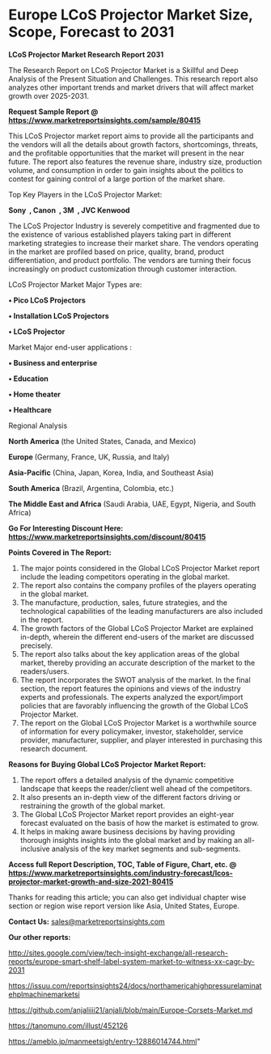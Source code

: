 # Europe LCoS Projector Market Size, Scope, Forecast to 2031

<strong>LCoS Projector Market Research Report 2031</strong>

The Research Report on LCoS Projector Market is a Skillful and Deep Analysis of the Present Situation and Challenges. This research report also analyzes other important trends and market drivers that will affect market growth over 2025-2031.

<strong>Request Sample Report @ <a href=https://www.marketreportsinsights.com/sample/80415>https://www.marketreportsinsights.com/sample/80415</a></strong>

This LCoS Projector market report aims to provide all the participants and the vendors will all the details about growth factors, shortcomings, threats, and the profitable opportunities that the market will present in the near future. The report also features the revenue share, industry size, production volume, and consumption in order to gain insights about the politics to contest for gaining control of a large portion of the market share.

Top Key Players in the LCoS Projector Market:

<strong>Sony  , Canon  , 3M  , JVC Kenwood  </strong>

The LCoS Projector Industry is severely competitive and fragmented due to the existence of various established players taking part in different marketing strategies to increase their market share. The vendors operating in the market are profiled based on price, quality, brand, product differentiation, and product portfolio. The vendors are turning their focus increasingly on product customization through customer interaction.

LCoS Projector Market Major Types are:

<strong>• Pico LCoS Projectors

• Installation LCoS Projectors

• LCoS Projector</strong>

Market Major end-user applications :

<strong>• Business and enterprise

• Education

• Home theater

• Healthcare</strong>

Regional Analysis

</u><strong><b>North America</b></strong> (the United States, Canada, and Mexico)

<strong><b>Europe </b></strong>(Germany, France, UK, Russia, and Italy)

<strong><b>Asia-Pacific</b></strong> (China, Japan, Korea, India, and Southeast Asia)

<strong><b>South America</b></strong> (Brazil, Argentina, Colombia, etc.)

<strong><b>The Middle East and Africa</b></strong> (Saudi Arabia, UAE, Egypt, Nigeria, and South Africa)

<strong>Go For Interesting Discount Here: <a href=https://www.marketreportsinsights.com/discount/80415>https://www.marketreportsinsights.com/discount/80415</a></strong>

<strong>Points Covered in The Report:</strong>
<ol>
  <li>The major points considered in the Global LCoS Projector Market report include the leading competitors operating in the global market.</li>
  <li>The report also contains the company profiles of the players operating in the global market.</li>
  <li>The manufacture, production, sales, future strategies, and the technological capabilities of the leading manufacturers are also included in the report.</li>
  <li>The growth factors of the Global LCoS Projector Market are explained in-depth, wherein the different end-users of the market are discussed precisely.</li>
  <li>The report also talks about the key application areas of the global market, thereby providing an accurate description of the market to the readers/users.</li>
  <li>The report incorporates the SWOT analysis of the market. In the final section, the report features the opinions and views of the industry experts and professionals. The experts analyzed the export/import policies that are favorably influencing the growth of the Global LCoS Projector Market.</li>
  <li>The report on the Global LCoS Projector Market is a worthwhile source of information for every policymaker, investor, stakeholder, service provider, manufacturer, supplier, and player interested in purchasing this research document.</li>
</ol>
<strong>Reasons for Buying Global LCoS Projector Market Report:</strong>

<ol>
  <li>The report offers a detailed analysis of the dynamic competitive landscape that keeps the reader/client well ahead of the competitors.</li>
  <li>It also presents an in-depth view of the different factors driving or restraining the growth of the global market.</li>
  <li>The Global LCoS Projector Market report provides an eight-year forecast evaluated on the basis of how the market is estimated to grow.</li>
  <li>It helps in making aware business decisions by having providing thorough insights insights into the global market and by making an all-inclusive analysis of the key market segments and sub-segments.</li>
</ol>
<strong>Access full Report Description, TOC, Table of Figure, Chart, etc. @ <a href=https://www.marketreportsinsights.com/industry-forecast/lcos-projector-market-growth-and-size-2021-80415>https://www.marketreportsinsights.com/industry-forecast/lcos-projector-market-growth-and-size-2021-80415</a></strong>


Thanks for reading this article; you can also get individual chapter wise section or region wise report version like Asia, United States, Europe.

<strong>Contact Us:</strong>
sales@marketreportsinsights.com

<strong>Our other reports:</strong>

<a href=http://sites.google.com/view/tech-insight-exchange/all-research-reports/europe-smart-shelf-label-system-market-to-witness-xx-cagr-by-2031>http://sites.google.com/view/tech-insight-exchange/all-research-reports/europe-smart-shelf-label-system-market-to-witness-xx-cagr-by-2031</a>

<a href=https://issuu.com/reportsinsights24/docs/northamericahighpressurelaminatehplmachinemarketsi>https://issuu.com/reportsinsights24/docs/northamericahighpressurelaminatehplmachinemarketsi</a>

<a href=https://github.com/anjaliiii21/anjali/blob/main/Europe-Corsets-Market.md>https://github.com/anjaliiii21/anjali/blob/main/Europe-Corsets-Market.md</a>

<a href=https://tanomuno.com/illust/452126>https://tanomuno.com/illust/452126</a>

<a href=https://ameblo.jp/manmeetsigh/entry-12886014744.html>https://ameblo.jp/manmeetsigh/entry-12886014744.html</a>"
